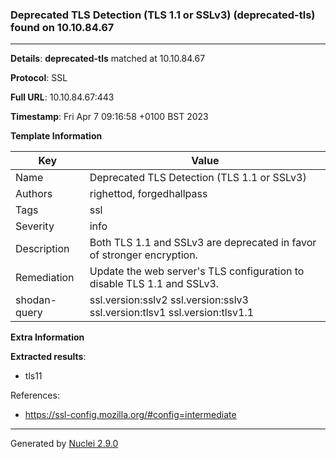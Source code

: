 ### Deprecated TLS Detection (TLS 1.1 or SSLv3) (deprecated-tls) found on 10.10.84.67
---
**Details**: **deprecated-tls**  matched at 10.10.84.67

**Protocol**: SSL

**Full URL**: 10.10.84.67:443

**Timestamp**: Fri Apr 7 09:16:58 +0100 BST 2023

**Template Information**

| Key | Value |
|---|---|
| Name | Deprecated TLS Detection (TLS 1.1 or SSLv3) |
| Authors | righettod, forgedhallpass |
| Tags | ssl |
| Severity | info |
| Description | Both TLS 1.1 and SSLv3 are deprecated in favor of stronger encryption.<br> |
| Remediation | Update the web server's TLS configuration to disable TLS 1.1 and SSLv3.<br> |
| shodan-query | ssl.version:sslv2 ssl.version:sslv3 ssl.version:tlsv1 ssl.version:tlsv1.1 |

**Extra Information**

**Extracted results**:

- tls11


References: 
- https://ssl-config.mozilla.org/#config=intermediate

---
Generated by [Nuclei 2.9.0](https://github.com/projectdiscovery/nuclei)